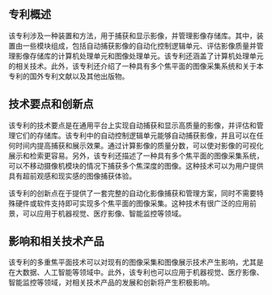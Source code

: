 ## 专利概述

该专利涉及一种装置和方法，用于捕获和显示影像，并管理影像存储库。其中，装置由一些模块组成，包括自动捕获影像的自动化控制逻辑单元、评估影像质量并管理影像存储库的计算机处理单元和图像处理单元。该专利还涵盖了计算机处理单元的相关技术。此外，该专利还介绍了一种具有多个焦平面的图像采集系统和关于本专利的国外专利文献以及其他出版物。 

## 技术要点和创新点

该专利的技术要点是在通用平台上实现自动捕获和显示高质量的影像，并评估和管理它们的存储库。该专利中的自动控制逻辑单元能够自动捕获影像，并且可以在任何时间内提高捕获和展示效果。通过计算影像的质量分数，可以使对影像的可视化展示和检索更容易。另外，该专利还描述了一种具有多个焦平面的图像采集系统，可以不移动摄像机模块的情况下捕获多个焦深度的图像。这种技术可以为用户提供具有超前观感和现实感的图像捕获体验。 

该专利的创新点在于提供了一套完整的自动化影像捕获和管理方案，同时不需要特殊硬件或软件支持即可实现多个焦平面的图像采集。这种技术有很广泛的应用前景，可以应用于机器视觉、医疗影像、智能监控等领域。

## 影响和相关技术产品

该专利的多重焦平面技术可以对现有的图像采集和图像展示技术产生影响，尤其是在大数据、人工智能等领域中。此外，该专利也可以应用于机器视觉、医疗影像、智能监控等领域，对相关技术产品的发展和创新将产生积极影响。